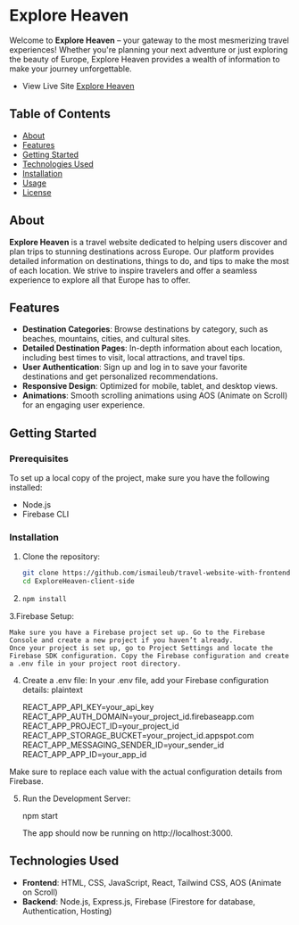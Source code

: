 # Explore Heaven

Welcome to **Explore Heaven** – your gateway to the most mesmerizing travel experiences! Whether you're planning your next adventure or just exploring the beauty of Europe, Explore Heaven provides a wealth of information to make your journey unforgettable.

- View Live Site [Explore Heaven](https://explore-heaven.web.app/)

## Table of Contents

- [About](#about)
- [Features](#features)
- [Getting Started](#getting-started)
- [Technologies Used](#technologies-used)
- [Installation](#installation)
- [Usage](#usage)
- [License](#license)

## About

**Explore Heaven** is a travel website dedicated to helping users discover and plan trips to stunning destinations across Europe. Our platform provides detailed information on destinations, things to do, and tips to make the most of each location. We strive to inspire travelers and offer a seamless experience to explore all that Europe has to offer.

## Features

- **Destination Categories**: Browse destinations by category, such as beaches, mountains, cities, and cultural sites.
- **Detailed Destination Pages**: In-depth information about each location, including best times to visit, local attractions, and travel tips.
- **User Authentication**: Sign up and log in to save your favorite destinations and get personalized recommendations.
- **Responsive Design**: Optimized for mobile, tablet, and desktop views.
- **Animations**: Smooth scrolling animations using AOS (Animate on Scroll) for an engaging user experience.

## Getting Started

### Prerequisites

To set up a local copy of the project, make sure you have the following installed:

- Node.js
- Firebase CLI

### Installation

1. Clone the repository:
   ```bash
   git clone https://github.com/ismaileub/travel-website-with-frontend-and-backend-.git
   cd ExploreHeaven-client-side

2.
    ```bash
    npm install

3.Firebase Setup:

    Make sure you have a Firebase project set up. Go to the Firebase Console and create a new project if you haven’t already.
    Once your project is set up, go to Project Settings and locate the Firebase SDK configuration. Copy the Firebase configuration and create a .env file in your project root directory.

4. Create a .env file:
   In your .env file, add your Firebase configuration details:
   plaintext
    
    REACT_APP_API_KEY=your_api_key
    REACT_APP_AUTH_DOMAIN=your_project_id.firebaseapp.com
    REACT_APP_PROJECT_ID=your_project_id
    REACT_APP_STORAGE_BUCKET=your_project_id.appspot.com
    REACT_APP_MESSAGING_SENDER_ID=your_sender_id
    REACT_APP_APP_ID=your_app_id    
 
 Make sure to replace each value with the actual configuration details from Firebase.

 5. Run the Development Server:

 

    npm start

    The app should now be running on http://localhost:3000.

    

## Technologies Used
- **Frontend**: HTML, CSS, JavaScript, React, Tailwind CSS, AOS (Animate on Scroll)
- **Backend**: Node.js, Express.js, Firebase (Firestore for database, Authentication, Hosting)
